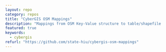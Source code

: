 ```yaml
---
layout: repo
category: repos
title: "CyberGIS OSM Mappings"
description: "Mappings from OSM Key-Value structure to table/shapefile schema. Used in GeoGig and GeoSHAPE."
featured: true
keywords:
  - cybergis
refurl: "https://github.com/state-hiu/cybergis-osm-mappings"
---
```

